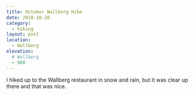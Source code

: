 ```yaml
---
title: October Wallberg Hike
date: 2018-10-28
category:
  - hiking
layout: post
location:
  - Wallberg
elevation:
  # Wallberg
  - 900
---
```


I hiked up to the Wallberg restaurant in snow and rain, but it was clear up there and
that was nice.

